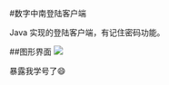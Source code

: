 #数字中南登陆客户端

Java 实现的登陆客户端，有记住密码功能。

##图形界面
![](https://github.com/Mjinrui/ShuziZhongnanLogin/blob/master/LoginLogout.PNG)

暴露我学号了:smile:
